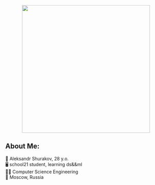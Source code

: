 <p align="center">
  <img src="https://github.com/RNGsus1/AleksandrShurakov/blob/main/img/photo_5222386040017381631_y.jpg" height="400"/>
</p>

## About Me:  
🧔 Aleksandr Shurakov, 28 y.o.  
🖥️ school21 student, learning ds&&ml  
👨‍🎓 Computer Science Engineering  
🌇 Moscow, Russia


